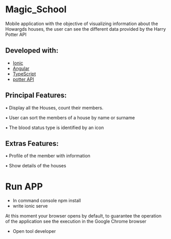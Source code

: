 # Magic_School

Mobile application with the objective of visualizing information about the Howargds houses, 
the user can see the different data provided by the Harry Potter API

## Developed with: 

- [Ionic](https://ionicframework.com/)
- [Angular](https://angular.io/)
- [TypeScript](https://www.typescriptlang.org/)
- [potter API](https://www.potterapi.com/#documentation)

## Principal Features: 

• Display all the Houses, count their members.

• User can sort the members of a house by name or surname

• The blood status type is identified by an icon

## Extras Features: 

• Profile of the member with information

• Show details of the houses


# Run APP

- In command console npm install
- write ionic serve

At this moment your browser opens by default, to guarantee the operation of the application see the execution in the Google Chrome browser

- Open tool developer 


